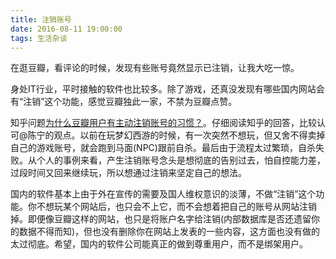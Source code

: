 ```yaml
---
title: 注销账号
date: 2016-08-11 19:00:00
tags: 生活杂谈
---
```


在逛豆瓣，看评论的时候，发现有些账号竟然显示已注销，让我大吃一惊。

<!--more-->

身处IT行业，平时接触的软件也比较多。除了游戏，还真没发现有哪些国内网站会有“注销”这个功能，感觉豆瓣独此一家，不禁为豆瓣点赞。

知乎问题[为什么豆瓣用户有主动注销账号的习惯？](https://www.zhihu.com/question/19825444)。仔细阅读知乎的回答，比较认可@陈宁的观点。以前在玩梦幻西游的时候，有一次突然不想玩，但又舍不得卖掉自己的游戏账号，就会跑到马面(NPC)跟前自杀。最后由于流程太过繁琐，自杀失败。从个人的事例来看，产生注销账号念头是想彻底的告别过去，怕自控能力差，过段时间又回来继续玩，所以想通过注销来坚定自己的想法。

国内的软件基本上由于外在宣传的需要及国人维权意识的淡薄，不做“注销”这个功能。你不想玩某个网站后，也只会不上它，而不会想着把自己的账号从网站注销掉。即便像豆瓣这样的网站，也只是将账户名字给注销(内部数据库是否还遗留你的数据不得而知)，但也没有删除你在网站上发表的一些内容，这方面也没有做的太过彻底。希望，国内的软件公司能真正的做到尊重用户，而不是绑架用户。
